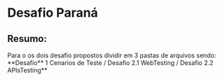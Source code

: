 # Desafio Paraná

## Resumo:
<p>Para o os dois desafio propostos dividir em 3 pastas de arquivos sendo: **Desafio** 1 Cenarios de Teste / Desafio 2.1 WebTesting / Desafio 2.2 APIsTesting**
